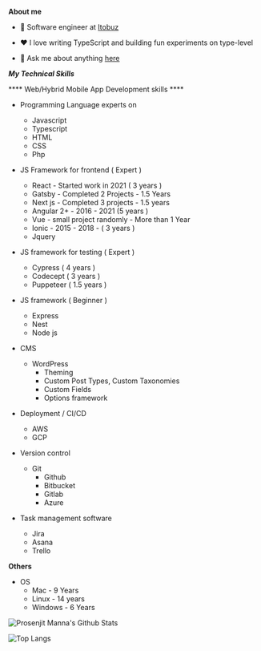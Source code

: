 **About me** 

- 💼 Software engineer at [Itobuz](https://itobuz.com/)

- ❤️ I love writing TypeScript and building fun experiments on type-level

- 💬 Ask me about anything [here](https://github.com/prosenjit-manna/prosenjit-manna/issues)

***My Technical Skills*** 

**** Web/Hybrid Mobile App Development skills ****
- Programming Language experts on
  - Javascript
  - Typescript
  - HTML
  - CSS
  - Php 
  

- JS Framework for frontend ( Expert ) 
  - React - Started work in 2021 ( 3 years )
  - Gatsby - Completed 2 Projects - 1.5 Years 
  - Next js - Completed 3 projects - 1.5 years 
  - Angular 2+ - 2016 - 2021 (5 years )
  - Vue - small project randomly - More than 1 Year
  - Ionic - 2015 - 2018 - ( 3 years )
  - Jquery 
 
- JS framework for testing ( Expert )
  - Cypress ( 4 years ) 
  - Codecept ( 3 years )
  - Puppeteer ( 1.5 years )
 
- JS framework ( Beginner )
  - Express 
  - Nest
  - Node js 

- CMS
  - WordPress
    - Theming
    - Custom Post Types, Custom Taxonomies
    - Custom Fields
    - Options framework
   
- Deployment / CI/CD
  - AWS
  - GCP
 
- Version control
  - Git
    - Github
    - Bitbucket
    - Gitlab
    - Azure 

- Task management software
  - Jira 
  - Asana
  - Trello
  

****Others****
- OS
  - Mac - 9 Years
  - Linux - 14 years 
  - Windows - 6 Years 

![Prosenjit Manna's Github Stats](https://github-readme-stats.vercel.app/api?username=prosenjit-manna)

![Top Langs](https://github-readme-stats.vercel.app/api/top-langs/?username=prosenjit-manna)
